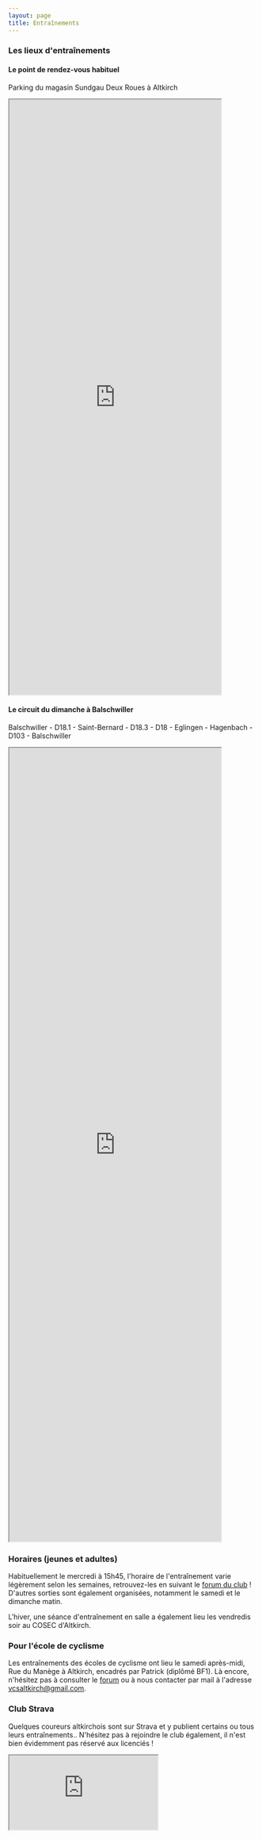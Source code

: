 ```yaml
---
layout: page
title: Entraînements
---
```



### Les lieux d'entraînements

#### Le point de rendez-vous habituel
Parking du magasin Sundgau Deux Roues à Altkirch

<iframe style="width:85%;min-width:200px;height:30vh" src="https://www.google.fr/maps/d/embed?mid=1KjQrOzrr8nbzcZf1j3TyMm8ChkY" ></iframe>
  
<br>

#### Le circuit du dimanche à Balschwiller
Balschwiller - D18.1 - Saint-Bernard - D18.3 - D18 - Eglingen - Hagenbach - D103 - Balschwiller
        
<iframe style="width:85%;min-width:200px;height:40vh;" src="https://www.google.fr/maps/d/embed?mid=1ELAhfFXgyQcCRbKqJHrQLWGg2OU"></iframe>
  
<br>

### Horaires (jeunes et adultes)

Habituellement le mercredi à 15h45, l'horaire de l'entraînement varie légèrement selon les semaines, retrouvez-les en suivant le [forum du club](http://veloclubaltkirch.xoo.it/index.php) ! D'autres sorties sont également organisées, notamment le samedi et le dimanche matin.


L'hiver, une séance d'entraînement en salle a également lieu les vendredis soir au COSEC d'Altkirch.


### Pour l'école de cyclisme
Les entraînements des écoles de cyclisme ont lieu le samedi après-midi, Rue du Manège à Altkirch, encadrés par Patrick (diplômé BF1). Là encore, n'hésitez pas à consulter le <a href="http://veloclubaltkirch.xoo.it/index.php">forum</a> ou à nous contacter par mail à l'adresse [vcsaltkirch@gmail.com](mailto:vcsaltkirch@gmail.com).


### Club Strava
Quelques coureurs altkirchois sont sur Strava et y publient certains ou tous leurs entraînements.. N'hésitez pas à rejoindre le club également, il n'est bien évidemment pas réservé aux licenciés !

<iframe src='https://www.strava.com/clubs/323109/latest-rides/1c98006753d2c4471fccc09975b7e2715bde72ca?show_rides=false'></iframe>

